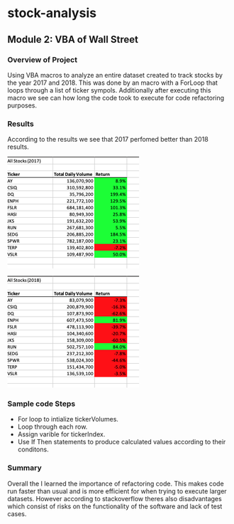 # stock-analysis

## Module 2: VBA of Wall Street

### Overview of Project
Using VBA macros to analyze an entire dataset created to track stocks by the year 2017 and 2018. This was done by an macro with a ForLoop that loops through a list of ticker sympols. Additionally after executing this macro we see can how long the code took to execute for code refactoring purposes.

### Results
According to the results we see that 2017 perfomed better than 2018 results.

![2017](./Resources/VBA_Challenge_2017.png)

![2018](./Resources/VBA_Challenge_2018.png)

### Sample code Steps

  - For loop to intialize tickerVolumes.
  - Loop through each row.
  - Assign varible for tickerIndex.
  - Use If Then statements to produce calculated values according to their conditons.

### Summary
Overall the I learned the importance of refactoring code. This makes code run faster than usual and is more efficient for when trying to execute larger datasets. However according to stackoverflow theres also disadvantages which consist of risks on the functionality of the software and lack of test cases.
